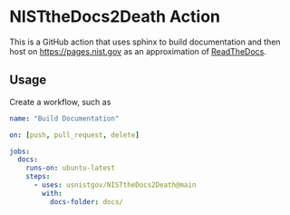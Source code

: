 # NISTtheDocs2Death Action

This is a GitHub action that uses sphinx to build documentation and then
host on <https://pages.nist.gov> as an approximation of
[ReadTheDocs](https://readthedocs.org).

## Usage

Create a workflow, such as

```yaml
name: "Build Documentation"

on: [push, pull_request, delete]

jobs:
  docs:
    runs-on: ubuntu-latest
    steps:
      - uses: usnistgov/NISTtheDocs2Death@main
        with:
          docs-folder: docs/
```
